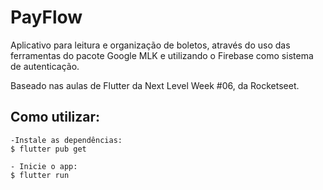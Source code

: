 # PayFlow

Aplicativo para leitura e organização de boletos, através do uso das ferramentas do pacote Google MLK e utilizando o Firebase como sistema de autenticação.

Baseado nas aulas de Flutter da Next Level Week #06, da Rocketseet.

## Como utilizar:

```
-Instale as dependências:
$ flutter pub get

- Inicie o app: 
$ flutter run
```
